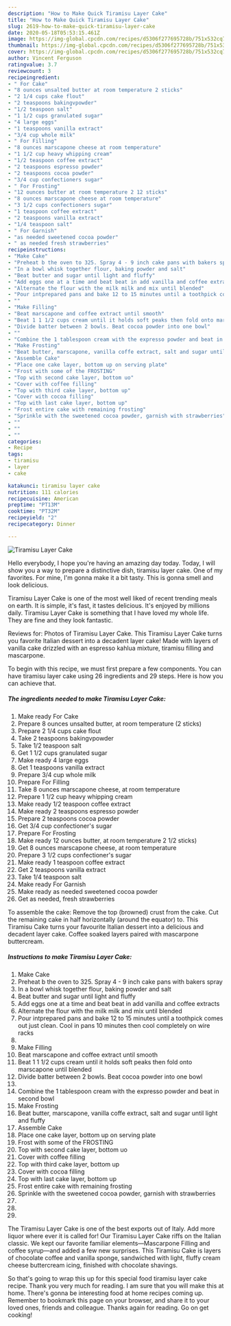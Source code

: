 ```yaml
---
description: "How to Make Quick Tiramisu Layer Cake"
title: "How to Make Quick Tiramisu Layer Cake"
slug: 2619-how-to-make-quick-tiramisu-layer-cake
date: 2020-05-18T05:53:15.461Z
image: https://img-global.cpcdn.com/recipes/d5306f277695728b/751x532cq70/tiramisu-layer-cake-recipe-main-photo.jpg
thumbnail: https://img-global.cpcdn.com/recipes/d5306f277695728b/751x532cq70/tiramisu-layer-cake-recipe-main-photo.jpg
cover: https://img-global.cpcdn.com/recipes/d5306f277695728b/751x532cq70/tiramisu-layer-cake-recipe-main-photo.jpg
author: Vincent Ferguson
ratingvalue: 3.7
reviewcount: 3
recipeingredient:
- " For Cake"
- "8 ounces unsalted butter at room temperature 2 sticks"
- "2 1/4 cups cake flout"
- "2 teaspoons bakingvpowder"
- "1/2 teaspoon salt"
- "1 1/2 cups granulated sugar"
- "4 large eggs"
- "1 teaspoons vanilla extract"
- "3/4 cup whole milk"
- " For Filling"
- "8 ounces marscapone cheese at room temperature"
- "1 1/2 cup heavy whipping cream"
- "1/2 teaspoon coffee extract"
- "2 teaspoons espresso powder"
- "2 teaspoons cocoa powder"
- "3/4 cup confectioners sugar"
- " For Frosting"
- "12 ounces butter at room temperature 2 12 sticks"
- "8 ounces marscapone cheese at room temperature"
- "3 1/2 cups confectioners sugar"
- "1 teaspoon coffee extract"
- "2 teaspoons vanilla extract"
- "1/4 teaspoon salt"
- " For Garnish"
- "as needed sweetened cocoa powder"
- " as needed fresh strawberries"
recipeinstructions:
- "Make Cake"
- "Preheat b the oven to 325. Spray 4 - 9 inch cake pans with bakers spray"
- "In a bowl whisk together flour, baking powder and salt"
- "Beat butter and sugar until light and fluffy"
- "Add eggs one at a time and beat beat in add vanilla and coffee extracts"
- "Alternate the flour with the milk milk and mix until blended"
- "Pour intprepared pans and bake 12 to 15 minutes until a toothpick comes out just clean. Cool in pans 10 minutes then cool completely on wire racks"
- ""
- "Make Filling"
- "Beat marscapone and coffee extract until smooth"
- "Beat 1 1 1/2 cups cream until it holds soft peaks then fold onto marscapone until blended"
- "Divide batter between 2 bowls. Beat cocoa powder into one bowl"
- ""
- "Combine the 1 tablespoon cream with the expresso powder and beat in second bowl"
- "Make Frosting"
- "Beat butter, marscapone, vanilla coffe extract, salt and sugar until light and fluffy"
- "Assemble Cake"
- "Place one cake layer, bottom up on serving plate"
- "Frost with some of the FROSTING"
- "Top with second cake layer, bottom uo"
- "Cover with coffee filling"
- "Top with third cake layer, bottom up"
- "Cover with cocoa filling"
- "Top with last cake layer, bottom up"
- "Frost entire cake with remaining frosting"
- "Sprinkle with the sweetened cocoa powder, garnish with strawberries"
- ""
- ""
- ""
categories:
- Recipe
tags:
- tiramisu
- layer
- cake

katakunci: tiramisu layer cake 
nutrition: 111 calories
recipecuisine: American
preptime: "PT13M"
cooktime: "PT32M"
recipeyield: "2"
recipecategory: Dinner

---
```



![Tiramisu Layer Cake](https://img-global.cpcdn.com/recipes/d5306f277695728b/751x532cq70/tiramisu-layer-cake-recipe-main-photo.jpg)

Hello everybody, I hope you're having an amazing day today. Today, I will show you a way to prepare a distinctive dish, tiramisu layer cake. One of my favorites. For mine, I'm gonna make it a bit tasty. This is gonna smell and look delicious.

Tiramisu Layer Cake is one of the most well liked of recent trending meals on earth. It is simple, it's fast, it tastes delicious. It's enjoyed by millions daily. Tiramisu Layer Cake is something that I have loved my whole life. They are fine and they look fantastic.

Reviews for: Photos of Tiramisu Layer Cake. This Tiramisu Layer Cake turns you favorite Italian dessert into a decadent layer cake! Made with layers of vanilla cake drizzled with an espresso kahlua mixture, tiramisu filling and mascarpone.


To begin with this recipe, we must first prepare a few components. You can have tiramisu layer cake using 26 ingredients and 29 steps. Here is how you can achieve that.

<!--inarticleads1-->

##### The ingredients needed to make Tiramisu Layer Cake:

1. Make ready  For Cake
1. Prepare 8 ounces unsalted butter, at room temperature (2 sticks)
1. Prepare 2 1/4 cups cake flout
1. Take 2 teaspoons bakingvpowder
1. Take 1/2 teaspoon salt
1. Get 1 1/2 cups granulated sugar
1. Make ready 4 large eggs
1. Get 1 teaspoons vanilla extract
1. Prepare 3/4 cup whole milk
1. Prepare  For Filling
1. Take 8 ounces marscapone cheese, at room temperature
1. Prepare 1 1/2 cup heavy whipping cream
1. Make ready 1/2 teaspoon coffee extract
1. Make ready 2 teaspoons espresso powder
1. Prepare 2 teaspoons cocoa powder
1. Get 3/4 cup confectioner&#39;s sugar
1. Prepare  For Frosting
1. Make ready 12 ounces butter, at room temperature 2 1/2 sticks)
1. Get 8 ounces marscapone cheese, at room temperature
1. Prepare 3 1/2 cups confectioner&#39;s sugar
1. Make ready 1 teaspoon coffee extract
1. Get 2 teaspoons vanilla extract
1. Take 1/4 teaspoon salt
1. Make ready  For Garnish
1. Make ready as needed sweetened cocoa powder
1. Get  as needed, fresh strawberries


To assemble the cake: Remove the top (browned) crust from the cake. Cut the remaining cake in half horizontally (around the equator) to. This Tiramisu Cake turns your favourite Italian dessert into a delicious and decadent layer cake. Coffee soaked layers paired with mascarpone buttercream. 

<!--inarticleads2-->

##### Instructions to make Tiramisu Layer Cake:

1. Make Cake
1. Preheat b the oven to 325. Spray 4 - 9 inch cake pans with bakers spray
1. In a bowl whisk together flour, baking powder and salt
1. Beat butter and sugar until light and fluffy
1. Add eggs one at a time and beat beat in add vanilla and coffee extracts
1. Alternate the flour with the milk milk and mix until blended
1. Pour intprepared pans and bake 12 to 15 minutes until a toothpick comes out just clean. Cool in pans 10 minutes then cool completely on wire racks
1. 
1. Make Filling
1. Beat marscapone and coffee extract until smooth
1. Beat 1 1 1/2 cups cream until it holds soft peaks then fold onto marscapone until blended
1. Divide batter between 2 bowls. Beat cocoa powder into one bowl
1. 
1. Combine the 1 tablespoon cream with the expresso powder and beat in second bowl
1. Make Frosting
1. Beat butter, marscapone, vanilla coffe extract, salt and sugar until light and fluffy
1. Assemble Cake
1. Place one cake layer, bottom up on serving plate
1. Frost with some of the FROSTING
1. Top with second cake layer, bottom uo
1. Cover with coffee filling
1. Top with third cake layer, bottom up
1. Cover with cocoa filling
1. Top with last cake layer, bottom up
1. Frost entire cake with remaining frosting
1. Sprinkle with the sweetened cocoa powder, garnish with strawberries
1. 
1. 
1. 


The Tiramisu Layer Cake is one of the best exports out of Italy. Add more liquor where ever it is called for! Our Tiramisu Layer Cake riffs on the Italian classic. We kept our favorite familiar elements—Mascarpone Filling and coffee syrup—and added a few new surprises. This Tiramisu Cake is layers of chocolate coffee and vanilla sponge, sandwiched with light, fluffy cream cheese buttercream icing, finished with chocolate shavings. 

So that's going to wrap this up for this special food tiramisu layer cake recipe. Thank you very much for reading. I am sure that you will make this at home. There's gonna be interesting food at home recipes coming up. Remember to bookmark this page on your browser, and share it to your loved ones, friends and colleague. Thanks again for reading. Go on get cooking!
